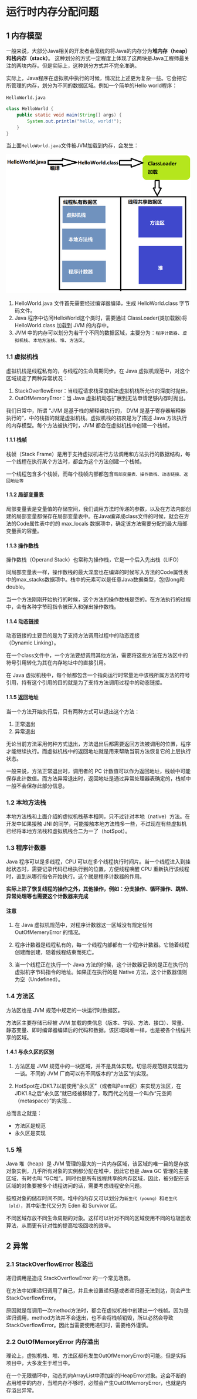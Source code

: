 # 运行时内存分配问题

## 1 内存模型

一般来说，大部分Java相关的开发者会笼统的将Java的内存分为**堆内存（heap）**和**栈内存（stack）**。  这种划分的方式一定程度上体现了这两块是Java工程师最关注的两块内存。但是实际上，这种划分方式并不完全准确。

实际上，Java程序在虚拟机中执行的时候，情况比上述更为复杂一些。它会把它所管理的内存，划分为不同的数据区域。例如一个简单的Hello world程序：

`HelloWorld.java`

```java
class HelloWorld {
    public static void main(String[] args) {
        System.out.println("hello, world!");
    }
}
```

当上面`HelloWorld.java`文件被JVM加载到内存，会发生：

![图0.1](../assets/img/20200418/0-1.png)

1. HelloWorld.java 文件首先需要经过编译器编译，生成 HelloWorld.class 字节码文件。
2. Java 程序中访问HelloWorld这个类时，需要通过 ClassLoader(类加载器)将HelloWorld.class 加载到 JVM 的内存中。
3. JVM 中的内存可以划分为若干个不同的数据区域，主要分为：`程序计数器`、`虚拟机栈`、`本地方法栈`、`堆`、`方法区`。

### 1.1 虚拟机栈

虚拟机栈是线程私有的，与线程的生命周期同步。在 Java 虚拟机规范中，对这个区域规定了两种异常状况：

1. StackOverflowError：当线程请求栈深度超出虚拟机栈所允许的深度时抛出。
2. OutOfMemoryError：当 Java 虚拟机动态扩展到无法申请足够内存时抛出。

我们日常中，所谓 “JVM 是基于栈的解释器执行的， DVM 是基于寄存器解释器执行的”，中的栈指的就是虚拟机栈。虚拟机栈的初衷是为了描述 Java 方法执行的内存模型。每个方法被执行时，JVM 都会在虚拟机栈中创建一个栈帧。

#### 1.1.1 栈帧

栈帧（Stack Frame）是用于支持虚拟机进行方法调用和方法执行的数据结构，每一个线程在执行某个方法时，都会为这个方法创建一个栈帧。

一个线程包含多个栈帧，而每个栈帧内部都包含`局部变量表、操作数栈、动态链接、返回地址等`

#### 1.1.2 局部变量表

局部变量表是变量值的存储空间，我们调用方法时传递的参数，以及在方法内部创建的局部变量都保存在局部变量表中。在Java编译成class文件的时候，就会在方法的Code属性表中的的 max_locals 数据项中，确定该方法需要分配的最大局部变量表的容量。

#### 1.1.3 操作数栈

操作数栈（Operand Stack）也常称为操作栈，它是一个后入先出栈（LIFO）

同局部变量表一样，操作数栈的最大深度也在编译的时候写入方法的Code属性表中的max_stacks数据项中。栈中的元素可以是任意Java数据类型，包括long和double。

当一个方法刚刚开始执行的时候，这个方法的操作数栈是空的。在方法执行的过程中，会有各种字节码指令被压入和弹出操作数栈。

#### 1.1.4 动态链接

动态链接的主要目的是为了支持方法调用过程中的动态连接（Dynamic Linking）。

在一个class文件中，一个方法要想调用其他方法，需要将这些方法在方法区中的符号引用转化为其在内存地址中的直接引用。

在 Java 虚拟机栈中，每个帧都包含一个指向运行时常量池中该栈所属方法的符号引用，持有这个引用的目的就是为了支持方法调用过程中的动态链接。

#### 1.1.5 返回地址

当一个方法开始执行后，只有两种方式可以退出这个方法：

1. 正常退出
2. 异常退出

无论当前方法采用何种方式退出，方法退出后都需要返回方法被调用的位置，程序才能继续执行。而虚拟机栈中的返回地址就是用来帮助当前方法恢复它的上层执行状态。

一般来说，方法正常退出时，调用者的 PC 计数值可以作为返回地址，栈帧中可能保存此计数值。而方法异常退出时，返回地址是通过异常处理器表确定的，栈帧中一般不会保存此部分信息。

### 1.2 本地方法栈

本地方法栈和上面介绍的虚拟机栈基本相同，只不过针对本地（native）方法。在开发中如果接触 JNI 的同学，可能接触本地方法栈多一些，不过现在有些虚拟机已经将本地方法栈和虚拟机栈合二为一了（hotSpot）。

### 1.3 程序计数器

Java 程序可以是多线程，CPU 可以在多个线程执行时间片。当一个线程进入到挂起状态时，需要记录代码已经执行到的位置，方便线程唤醒 CPU 重新执行该线程时，直到从哪行指令开始执行。这个就是程序计数器的作用。

**实际上除了恢复线程的操作之外，其他操作，例如：分支操作、循环操作、跳转、异常处理等也需要这个计数器来完成**

#### 注意

1. 在 Java 虚拟机规范中，对程序计数器这一区域没有规定任何 OutOfMemeryError 的情况。

2. 程序计数器是线程私有的，每一个线程内部都有一个程序计数器。它随着线程创建而创建，随着线程结束而死亡。

3. 当一个线程正在执行一个 Java 方法的时候，这个计数器记录的是正在执行的虚拟机字节码指令的地址。如果正在执行的是 Native 方法，这个计数器值则为空（Undefined）。

### 1.4 方法区

方法区也是 JVM 规范中规定的一块运行时数据区。

方法区主要存储已经被 JVM 加载的类信息（版本、字段、方法、接口）、常量、静态变量、即时编译器编译后的代码和数据。该区域同堆一样，也是被各个线程共享的区域。

#### 1.4.1 与永久区的区别

1. 方法区是 JVM 规范中的一块区域，并不是具体实现。切忌将规范跟实现混为一谈。不同的 JVM 厂商可以有不同版本的“方法区”的实现。

2. HotSpot在JDK1.7以前使用“永久区”（或者叫Perm区）来实现方法区，在JDK1.8之后“永久区”就已经被移除了，取而代之的是一个叫作“元空间（metaspace）”的实现...

总而言之就是：

- 方法区是规范
- 永久区是实现

### 1.5 堆

Java 堆（heap）是 JVM 管理的最大的一片内存区域，该区域的唯一目的是存放对象实例，几乎所有对象的实例都分配在堆中，因此它也是 Java GC 管理的主要区域，有时也叫 “GC堆”。同时也是所有线程共享的内存区域，因此，被分配在该区域的对象要被多个线程访问的话，需要考虑线程安全问题。

按照对象的储存时间不同，堆中的内存又可以划分为`新生代（young）`和`老生代（old）`，其中新生代又分为 Eden 和 Survivor 区。

不同区域存放不同生命周期的对象。这样可以针对不同的区域使用不同的垃圾回收算法，从而更有针对性的提高垃圾回收的效率。

## 2 异常

### 2.1 StackOverflowError 栈溢出

递归调用是造成 StackOverflowError 的一个常见场景。

在方法中如果递归调用了自己，并且未设置递归基或者递归基无法到达，则会产生 StackOverflowError。

原因就是每调用一次method方法时，都会在虚拟机栈中创建出一个栈帧。因为是递归调用，method方法并不会退出，也不会将栈帧销毁，所以必然会导致StackOverflowError。因此当需要使用递归时，需要格外谨慎。

### 2.2 OutOfMemoryError 内存溢出

理论上，虚拟机栈、堆、方法区都有发生OutOfMemoryError的可能。但是实际项目中，大多发生于堆当中。

在一个无限循环中，动态的向ArrayList中添加新的HeapError对象。这会不断的占用堆中的内存，当堆内存不够时，必然会产生OutOfMemoryError，也就是内存溢出异常。
